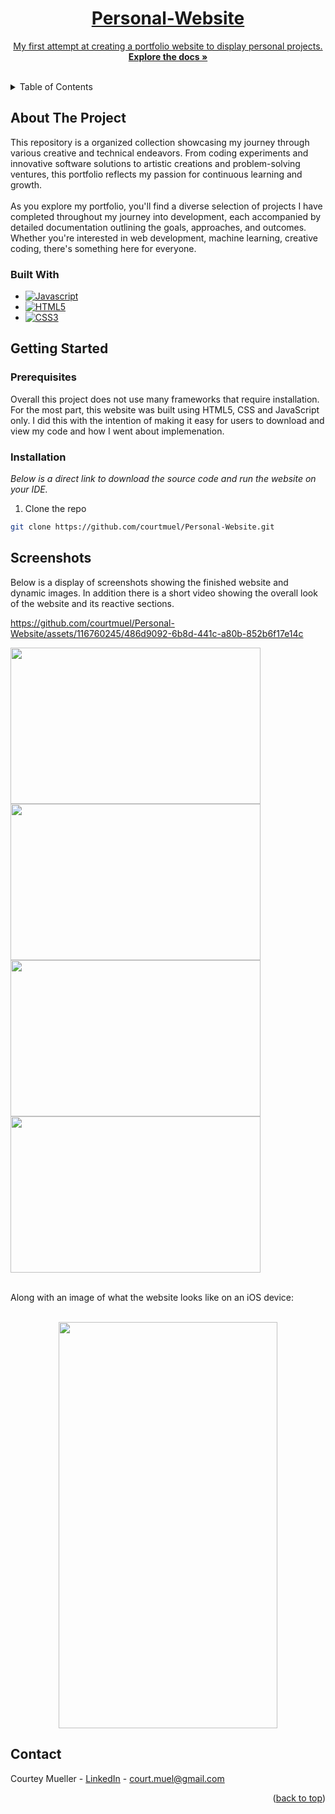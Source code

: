 <!-- PROJECT HEADER -->
<div align="center">
  <a href="https://github.com/courtmuel/Personal-Website">
 
<h1 align="center">Personal-Website</h1>
    <p align="center">
      My first attempt at creating a portfolio website to display personal projects.
      <br />
      <a href="https://github.com/courtmuel/Functional-Compiler"><strong>Explore the docs »</strong></a>
      <br />
      <br />
    </p>
</div>
  
<!-- TABLE OF CONTENTS -->
<details>
  <summary>Table of Contents</summary>
  <ol>
    <li>
      <a href="#about-the-project">About The Project</a>
      <ul>
        <li><a href="#built-with">Built With</a></li>
      </ul>
    </li>
    <li>
      <a href="#getting-started">Getting Started</a>
      <ul>
        <li><a href="#prerequisites">Prerequisites</a></li>
        <li><a href="#installation">Installation</a></li>
      </ul>
    </li>
    <li><a href="#Sceenshots">Screenshots</a></li>
    <li><a href="#contact">Contact</a></li>
  </ol>
</details>


<!-- ABOUT THE PROJECT -->
## About The Project
This repository is a organized collection showcasing my journey through various creative and technical endeavors. From coding experiments and innovative software solutions to artistic creations and problem-solving ventures, this portfolio reflects my passion for continuous learning and growth.
<br>
<br>
As you explore my portfolio, you'll find a diverse selection of projects I have completed throughout my journey into development, each accompanied by detailed documentation outlining the goals, approaches, and outcomes. Whether you're interested in web development, machine learning, creative coding, there's something here for everyone.

  
### Built With 
* [![Javascript][Javascript.com]][Javascript-url]
* [![HTML5][HTML5.com]][HTML5-url]
* [![CSS3][CSS3.com]][CSS3-url]

## Getting Started

### Prerequisites
Overall this project does not use many frameworks that require installation. For the most part, this website was built using HTML5, CSS and JavaScript only. I did this with the intention of making it easy for users to download and view my code and how I went about implemenation. 

### Installation 
_Below is a direct link to download the source code and run the website on your IDE._
1. Clone the repo
```sh
git clone https://github.com/courtmuel/Personal-Website.git
```

## Screenshots 
Below is a display of screenshots showing the finished website and dynamic images. In addition there is a short video showing the overall look of the website and its reactive sections. 


https://github.com/courtmuel/Personal-Website/assets/116760245/486d9092-6b8d-441c-a80b-852b6f17e14c

<p float="left">
  <img src="https://github.com/courtmuel/Personal-Website/assets/116760245/5db8f03b-a42a-4c10-8608-158cd259da3b" width="400" height="250"/>
  <img src="https://github.com/courtmuel/Personal-Website/assets/116760245/56922da6-f693-4edc-804b-b1a070b0a905))" width="400" height="250"/>
  <img src="https://github.com/courtmuel/Personal-Website/assets/116760245/09dc0225-6c8c-4c51-82dc-10295fa9e99d" width="400" height="250"/>
  <img src="https://github.com/courtmuel/Personal-Website/assets/116760245/9b1e148d-9365-4807-b34f-12b58c8239ea" width="400" height="250"/>
</p>

<br>
Along with an image of what the website looks like on an iOS device:
<p align="center"> 
  <br>
  <img src="https://github.com/courtmuel/Personal-Website/assets/116760245/d96eebfa-ebc9-4374-b5b5-dbe3f8a952a3" width="350" height="650"/>
</p>




## Contact
Courtey Mueller - [LinkedIn](https://www.linkedin.com/in/courtneyamueller/) - court.muel@gmail.com
<p align="right">(<a href="#readme-top">back to top</a>)</p>


<!-- MARKDOWN LINKS & IMAGES -->
<!-- https://www.markdownguide.org/basic-syntax/#reference-style-links -->
[Javascript.com]: https://img.shields.io/badge/JavaScript-323330?style=for-the-badge&logo=javascript&logoColor=F7DF1E
[Javascript-url]: https://www.javascript.com/
[HTML5.com]: https://img.shields.io/badge/HTML5-E34F26?style=for-the-badge&logo=html5&logoColor=white
[HTML5-url]: https://html.com/html5/
[CSS3.com]: https://img.shields.io/badge/CSS3-1572B6?style=for-the-badge&logo=css3&logoColor=white
[CSS3-url]: https://www.w3.org/Style/CSS/Overview.en.html
